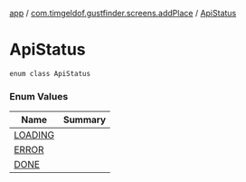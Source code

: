 [app](../../index.md) / [com.timgeldof.gustfinder.screens.addPlace](../index.md) / [ApiStatus](./index.md)

# ApiStatus

`enum class ApiStatus`

### Enum Values

| Name | Summary |
|---|---|
| [LOADING](-l-o-a-d-i-n-g.md) |  |
| [ERROR](-e-r-r-o-r.md) |  |
| [DONE](-d-o-n-e.md) |  |
